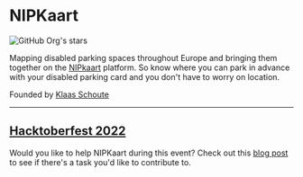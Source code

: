 # NIPKaart

![GitHub Org's stars](https://img.shields.io/github/stars/nipkaart?style=social)

Mapping disabled parking spaces throughout Europe and bringing them together on the [NIPkaart][nipkaart] platform. So know where you can park in advance with your disabled parking card and you don't have to worry on location.

Founded by [Klaas Schoute][klaas]

---

## [Hacktoberfest 2022][hacktoberfest]

Would you like to help NIPKaart during this event? Check out this [blog post][nipkaart-blog] to see if there's a task you'd like to contribute to.


<!-- Links -->
[nipkaart]: https://nipkaart.nl
[klaas]: https://github.com/klaasnicolaas

[hacktoberfest]: https://hacktoberfest.com
[nipkaart-blog]: https://student-techlife.com/2022/09/27/hacktoberfest-2022
